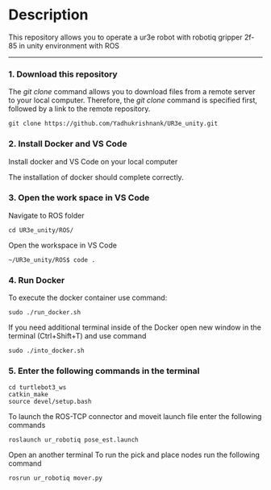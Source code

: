 # Description
This repository allows you to operate a ur3e robot with robotiq gripper 2f-85 in unity environment with ROS

------

### 1. Download this repository

The _git clone_ command allows you to download files from a remote server to your local computer. Therefore, the _git clone_ command is specified first, followed by a link to the remote repository.

    git clone https://github.com/Yadhukrishnank/UR3e_unity.git    

### 2. Install Docker and VS Code

Install docker and VS Code on your local computer

    
The installation of docker should complete correctly.

### 3. Open the work space in VS Code 

Navigate to ROS folder


    cd UR3e_unity/ROS/
 
    
Open the workspace in VS Code


    ~/UR3e_unity/ROS$ code .


### 4. Run Docker

To execute the docker container use command:

    sudo ./run_docker.sh
    
If you need additional terminal inside of the Docker open new window in the terminal (Ctrl+Shift+T) and use command

    sudo ./into_docker.sh
    
### 5. Enter the following commands in the terminal 


    cd turtlebot3_ws
    catkin_make
    source devel/setup.bash
    
To launch the ROS-TCP connector and moveit launch file enter the following commands 

    roslaunch ur_robotiq pose_est.launch

Open an another terminal
To run the pick and place nodes run the following command

    rosrun ur_robotiq mover.py
